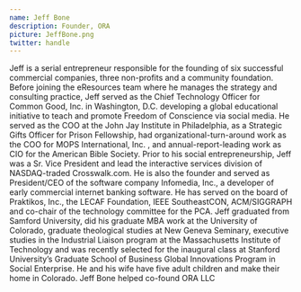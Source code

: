 ```yaml
---
name: Jeff Bone 
description: Founder, ORA 
picture: JeffBone.png 
twitter: handle
---
```

Jeff is a serial entrepreneur responsible for the founding of six successful commercial companies, three non-profits and a community foundation. Before joining the eResources team where he manages the strategy and consulting practice, Jeff served as the Chief Technology Officer for Common Good, Inc. in Washington, D.C. developing a global educational initiative to teach and promote Freedom of Conscience via social media. He served as the COO at the John Jay Institute in Philadelphia, as a Strategic Gifts Officer for Prison Fellowship, had organizational-turn-around work as the COO for MOPS International, Inc. , and annual-report-leading work as CIO for the American Bible Society. Prior to his social entrepreneurship, Jeff was a Sr. Vice President and lead the interactive services division of NASDAQ-traded Crosswalk.com. He is also the founder and served as President/CEO of the software company Infomedia, Inc., a developer of early commercial internet banking software. He has served on the board of Praktikos, Inc., the LECAF Foundation, IEEE SoutheastCON, ACM/SIGGRAPH and co-chair of the technology committee for the PCA. Jeff graduated from Samford University, did his graduate MBA work at the University of Colorado, graduate theological studies at New Geneva Seminary, executive studies in the Industrial Liaison program at the Massachusetts Institute of Technology and was recently selected for the inaugural class at Stanford University’s Graduate School of Business Global Innovations Program in Social Enterprise. He and his wife have five adult children and make their home in Colorado.
Jeff Bone helped co-found ORA LLC

